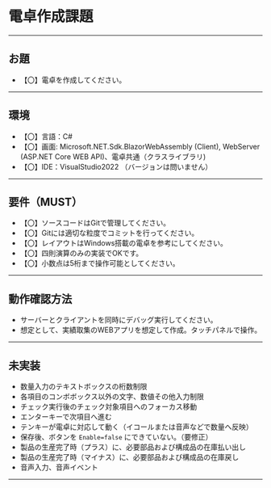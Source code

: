 # 電卓作成課題

---

## お題
- 【〇】電卓を作成してください。
---

## 環境
- 【〇】言語：C#
- 【〇】画面: Microsoft.NET.Sdk.BlazorWebAssembly (Client),
             WebServer (ASP.NET Core WEB API)、電卓共通（クラスライブラリ)
- 【〇】IDE：VisualStudio2022 （バージョンは問いません）

---

## 要件（MUST）
- 【〇】ソースコードはGitで管理してください。
- 【〇】Gitには適切な粒度でコミットを行ってください。
- 【〇】レイアウトはWindows搭載の電卓を参考にしてください。
- 【〇】四則演算のみの実装でOKです。
- 【〇】小数点は5桁まで操作可能としてください。

---

## 動作確認方法
- サーバーとクライアントを同時にデバッグ実行してください。
- 想定として、実績取集のWEBアプリを想定して作成。タッチパネルで操作。

---

## 未実装
- 数量入力のテキストボックスの桁数制限
- 各項目のコンボボックス以外の文字、数値その他入力制限
- チェック実行後のチェック対象項目へのフォーカス移動
- エンターキーで次項目へ進む
- テンキーが電卓に対応して動く（イコールまたは音声などで数量へ反映）
- 保存後、ボタンを `Enable=false` にできていない。（要修正）
- 製品の生産完了時（プラス）に、必要部品および構成品の在庫払い出し
- 製品の生産完了時（マイナス）に、必要部品および構成品の在庫戻し
- 音声入力、音声イベント


---
